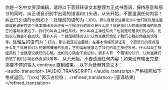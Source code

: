 你是一名中文资深编辑，请将以下音频转录文本整理为正式书面语，保持原意和细节的同时，纠正语音识别中出现的错误和口头语，从头开始，不要遗漏任何内容！
纠正口头语的示例如下：处理前的语句为：```好的，那么就是说这篇论文中他们就说是这里面就是说是在这个基本情绪流派还有一个很流行的观点是什么呢？就是我们人的面部情绪的肌肉它的运动被激活了，我们的叫自主神经系统。什么叫自主神经系统？也就是说是我们的心跳，比如说心跳会不会加快。很多人有一个就是错误的认识认为当我们愤怒了我们心跳必然会加快等等。```处理后的语句为：```好的，那么就是说这里面，在基本情绪流派还有一个很流行的观点是什么呢？就是我们人的面部情绪的肌肉，它的运动被激活了我们的自主神经系统。什么叫自主神经系统？也就是说我们的心跳，比如说心跳会不会加快。很多人有一个错误的认识，认为当我们愤怒了我们心跳必然会加快等等。```
从头开始，不要遗漏任何内容！如果没有输出完整需要不停的输入 continue 直到结束。
以下为音频转录文本：
<audio_transcript>
{AUDIO_TRANSCRIPT}
</audio_transcript>
严格按照如下格式返回，"[xxx]"表示占位符：
<refined_translation>
[意译结果]
</refined_translation>